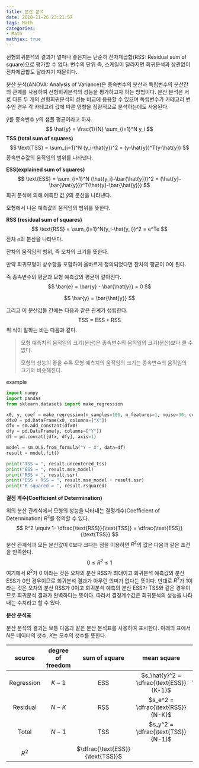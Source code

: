 ```yaml
---
title: 분산 분석
date: 2018-11-26 23:21:57
tags: Math
categories:
- Math
mathjax: true
---
```


선형회귀분석의 결과가 얼마나 좋은지는 단순히 잔차제곱합(RSS: Residual sum of square)으로 평가할 수 없다. 변수의 단위 즉, 스케일이 달라지면 회귀분석과 상관없이 잔차제곱합도 달라지기 때문이다.



분산 분석(ANOVA: Analysis of Variance)은 종속변수의 분산과 독립변수의 분산간의 관계를 사용하여 선형회귀분석의 성능을 평가하고자 하는 방법이다. 분산 분석은 서로 다른 두 개의 선형회귀분석의 성능 비교에 응용할 수 있으며 독립변수가 카테고리 변수인 경우 각 카테고리 값에 따른 영향을 정량적으로 분석하는데도 사용된다.



$\hat{y}$를 종속변수 $y$의 샘플 평균이라고 하자.
$$
\hat{y} = \frac{1}{N} \sum_{i=1}^N y_i
$$
**TSS (total sum of squares)**
$$
\text{TSS} = \sum_{i=1}^N (y_i-\hat{y})^2 = (y-\hat{y})^T(y-\hat{y})
$$
종속변수값의 움직임의 범위를 나타낸다.



**ESS(explained sum of squares)**
$$
\text{ESS} = \sum_{i=1}^N (\hat{y_i}-\bar{\hat{y}})^2 = (\hat{y}-\bar{\hat{y}})^T(\hat{y}-\bar{\hat{y}})
$$
회귀 분석에 의해 예측한 값 $\hat{y}$의 분산을 나타낸다.

모형에서 나온 예측값의 움직임의 범위를 뜻한다.



**RSS (residual sum of squares)**
$$
\text{RSS} = \sum_{i=1}^N(y_i-\hat{y_i})^2 = e^Te
$$
잔차 $e$의 분산을 나타낸다.

잔차의 움직임의 범위, 즉 오차의 크기를 뜻한다.



만약 회귀모형이 상수항을 포함하여 올바르게 정의되었다면 잔차의 평균이 0이 된다.

즉 종속변수의 평균과 모형 예측값의 평균이 같아진다.
$$
\bar{e} = \bar{y} - \bar{\hat{y}} = 0
$$

$$
\bar{y} = \bar{\hat{y}}
$$

그리고 이 분산값들 간에는 다음과 같은 관계가 성립한다.
$$
\text{TSS} = \text{ESS} + \text{RSS}
$$
위 식이 말하는 바는 다음과 같다.

> 모형 예측치의 움직임의 크기(분산)은 종속변수의 움직임의 크기(분산)보다 클 수 없다.
>
> 모형의 성능이 좋을 수록 모형 예측치의 움직임의 크기는 종속변수의 움직임의 크기와 비슷해진다.



example

```python
import numpy
import pandas
from sklearn.datasets import make_regression

x0, y, coef = make_regression(n_samples=100, n_features=1, noise=30, coef=True, random_state=0)
dfx0 = pd.DataFrame(x0, columns=["X"])
dfx = sm.add_constant(dfx0)
dfy = pd.DataFrame(y, columns=["Y"])
df = pd.concat([dfx, dfy], axis=1)

model = sm.OLS.from_formula("Y ~ X", data=df)
result = model.fit()
```

```python
print("TSS = ", result.uncentered_tss)
print("ESS = ", result.mse_model)
print("RSS = ", result.ssr)
print("ESS + RSS = ", result.mse_model + result.ssr)
print("R squared = ", result.rsquared)
```



**결정 계수(Coefficient of Determination)**

위의 분산 관계식에서 모형의 성능을 나타내는 결정계수(Coefficient of Determination) $R^2$를 정의할 수 있다.
$$
R^2 \equiv 1- \dfrac{\text{RSS}}{\text{TSS}} = \dfrac{\text{ESS}}{\text{TSS}}
$$
분산 관계식과 모든 분산값이 0보다 크다는 점을 이용하면 $R^2$의 값은 다음과 같은 조건을 만족한다.
$$
0 \leq R^2 \leq 1
$$
여기에서 $R^2$가 0 이라는 것은 오차의 분산 RSS가 최대이고 회귀분석 예측값의 분산 ESS가 0인 경우이므로 회귀분석 결과가 아무런 의미가 없다는 뜻이다. 반대로 $R^2$가 1이라는 것은 오차의 분산 RSS가 0이고 회귀분석 예측의 분산 ESS가 TSS와 같은 경우이므로 회귀분석 결과가 완벽하다는 뜻이다. 따라서 결정계수값은 회귀분석의 성능을 나타내는 수치라고 할 수 있다.



**분산 분석표**

분산 분석의 결과는 보통 다음과 같은 분산 분석표를 사용하여 표시한다. 아래의 표에서 $N$은 데이터의 갯수, $K$는 모수의 갯수를 뜻한다.

|   source   | degree of freedom |          sum of square           |               mean square               |        F test-statistics         | p-value |
| :--------: | :---------------: | :------------------------------: | :-------------------------------------: | :------------------------------: | :-----: |
| Regression |      $K -1$       |           $\text{ESS}$           | $s_\hat{y}^2 = \dfrac{\text{ESS}}{K-1}$ | $F = \dfrac{s_\hat{y}^2}{s_e^2}$ | p-value |
|  Residual  |      $N - K$      |           $\text{RSS}$           |    $s_e^2 = \dfrac{\text{RSS}}{N-K}$    |                                  |         |
|   Total    |      $N - 1$      |           $\text{TSS}$           |    $s_y^2 = \dfrac{\text{TSS}}{N-1}$    |                                  |         |
|   $R^2$    |                   | $\dfrac{\text{ESS}}{\text{TSS}}$ |                                         |                                  |         |